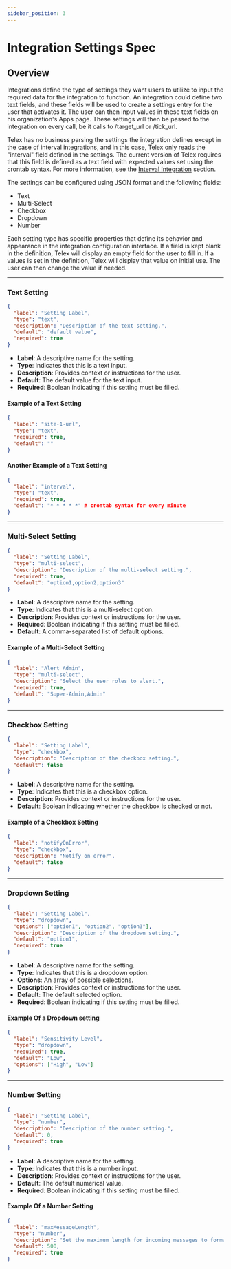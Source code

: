 ```yaml
---
sidebar_position: 3
---
```


# Integration Settings Spec

## Overview

Integrations define the type of settings they want users to utilize to input the required data for the integration to function. An integration could define two text fields, and these fields will be used to create a settings entry for the user that activates it. The user can then input values in these text fields on his organization's Apps page. These settings will then be passed to the integration on every call, be it calls to /target_url or /tick_url.

Telex has no business parsing the settings the integration defines except in the case of interval integrations, and in this case, Telex only reads the "interval" field defined in the settings. The current version of Telex requires that this field is defined as a text field with expected values set using the crontab syntax. For more information, see the [Interval Integration](/docs/Integrations/intro#interval-integrations) section.

The settings can be configured using JSON format and the following fields:

- Text
- Multi-Select
- Checkbox
- Dropdown
- Number

Each setting type has specific properties that define its behavior and appearance in the integration configuration interface. If a field is kept blank in the definition, Telex will display an empty field for the user to fill in. If a values is set in the definition, Telex will display that value on initial use. The user can then change the value if needed.

---

### Text Setting

```json
{
  "label": "Setting Label",
  "type": "text",
  "description": "Description of the text setting.",
  "default": "default value",
  "required": true
}
```

- **Label**: A descriptive name for the setting.
- **Type**: Indicates that this is a text input.
- **Description**: Provides context or instructions for the user.
- **Default**: The default value for the text input.
- **Required**: Boolean indicating if this setting must be filled.

#### Example of a Text Setting

```json
{
  "label": "site-1-url",
  "type": "text",
  "required": true,
  "default": ""
}
```

#### Another Example of a Text Setting

```json
{
  "label": "interval",
  "type": "text",
  "required": true,
  "default": "* * * * *" # crontab syntax for every minute
}
```

---

### Multi-Select Setting

```json
{
  "label": "Setting Label",
  "type": "multi-select",
  "description": "Description of the multi-select setting.",
  "required": true,
  "default": "option1,option2,option3"
}
```

- **Label**: A descriptive name for the setting.
- **Type**: Indicates that this is a multi-select option.
- **Description**: Provides context or instructions for the user.
- **Required**: Boolean indicating if this setting must be filled.
- **Default**: A comma-separated list of default options.

#### Example of a Multi-Select Setting

```json
{
  "label": "Alert Admin",
  "type": "multi-select",
  "description": "Select the user roles to alert.",
  "required": true,
  "default": "Super-Admin,Admin"
}
```

---

### Checkbox Setting

```json
{
  "label": "Setting Label",
  "type": "checkbox",
  "description": "Description of the checkbox setting.",
  "default": false
}
```

- **Label**: A descriptive name for the setting.
- **Type**: Indicates that this is a checkbox option.
- **Description**: Provides context or instructions for the user.
- **Default**: Boolean indicating whether the checkbox is checked or not.

#### Example of a Checkbox Setting

```json
{
  "label": "notifyOnError",
  "type": "checkbox",
  "description": "Notify on error",
  "default": false
}
```

---

### Dropdown Setting

```json
{
  "label": "Setting Label",
  "type": "dropdown",
  "options": ["option1", "option2", "option3"],
  "description": "Description of the dropdown setting.",
  "default": "option1",
  "required": true
}
```

- **Label**: A descriptive name for the setting.
- **Type**: Indicates that this is a dropdown option.
- **Options**: An array of possible selections.
- **Description**: Provides context or instructions for the user.
- **Default**: The default selected option.
- **Required**: Boolean indicating if this setting must be filled.

#### Example Of a Dropdown setting

```json
{
  "label": "Sensitivity Level",
  "type": "dropdown",
  "required": true,
  "default": "Low",
  "options": ["High", "Low"]
}
```

---

### Number Setting

```json
{
  "label": "Setting Label",
  "type": "number",
  "description": "Description of the number setting.",
  "default": 0,
  "required": true
}
```

- **Label**: A descriptive name for the setting.
- **Type**: Indicates that this is a number input.
- **Description**: Provides context or instructions for the user.
- **Default**: The default numerical value.
- **Required**: Boolean indicating if this setting must be filled.

#### Example Of a Number Setting

```json
{
  "label": "maxMessageLength",
  "type": "number",
  "description": "Set the maximum length for incoming messages to format.",
  "default": 500,
  "required": true
}
```
